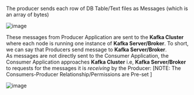 The producer sends each row of DB Table/Text files as Messages (which is an array of bytes)

![image](https://user-images.githubusercontent.com/45539698/65785306-b3773980-e171-11e9-8b90-c8f61f6e4e52.png)

These messages from Producer Application are sent to the **Kafka Cluster** where each node is running one instance of **Kafka Server/Broker**. To short, we can say that Producers send message to **Kafka Server/Broker**.  </br>
As messages are not directly sent to the Consumer Application, the Consumer Application approaches **Kafka Cluster** i.e, **Kafka Server/Broker** to requests for the messages it is *receiving* by the Producer:
[NOTE: The Consumers-Producer Relationship/Permissions are Pre-set ]

![image](https://user-images.githubusercontent.com/45539698/65785858-fc7bbd80-e172-11e9-8ebe-80eb31c614d8.png)



